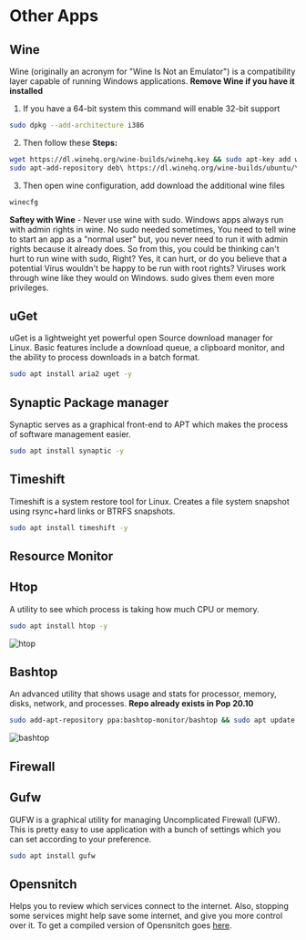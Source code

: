 # Other Apps

## Wine

Wine (originally an acronym for "Wine Is Not an Emulator") is a compatibility layer capable of running Windows applications.
**Remove Wine if you have it installed**

1. If you have a 64-bit system this command will enable 32-bit support

```sh
sudo dpkg --add-architecture i386
```

2. Then follow these **Steps:**

```sh
wget https://dl.winehq.org/wine-builds/winehq.key && sudo apt-key add winehq.key
sudo apt-add-repository deb\ https://dl.winehq.org/wine-builds/ubuntu/\ $(lsb_release -c | sed 's/Codename:\t/''/g')\ main && sudo apt update && sudo apt install --install-recommends winehq-stable -y
```

3. Then open wine configuration, add download the additional wine files

```sh
winecfg
```

**Saftey with Wine** - Never use wine with sudo. Windows apps always run with admin rights in wine. No sudo needed sometimes, You need to tell wine to start an app as a "normal user" but, you never need to run it with admin rights because it already does. So from this, you could be thinking can't hurt to run wine with sudo, Right? Yes, it can hurt, or do you believe that a potential Virus wouldn't be happy to be run with root rights? Viruses work through wine like they would on Windows. sudo gives them even more privileges.

## uGet

uGet is a lightweight yet powerful open Source download manager for Linux. Basic features include a download queue, a clipboard monitor, and the ability to process downloads in a batch format.

```sh
sudo apt install aria2 uget -y
```

## Synaptic Package manager

Synaptic serves as a graphical front-end to APT which makes the process of software management easier.

```sh
sudo apt install synaptic -y
```

## Timeshift

Timeshift is a system restore tool for Linux. Creates a file system snapshot using rsync+hard links or BTRFS snapshots.

```sh
sudo apt install timeshift -y
```

## Resource Monitor

## Htop

A utility to see which process is taking how much CPU or memory.

```sh
sudo apt install htop -y
```

![htop](https://imgur.com/q6j85Hk.gif)

## Bashtop

An advanced utility that shows usage and stats for processor, memory, disks, network, and processes.
**Repo already exists in Pop 20.10**

```sh
sudo add-apt-repository ppa:bashtop-monitor/bashtop && sudo apt update && sudo apt install bashtop -y
```

![bashtop](https://imgur.com/mvpMdQ1.gif)

## Firewall

## Gufw

GUFW is a graphical utility for managing Uncomplicated Firewall (UFW). This is pretty easy to use application with a bunch of settings which you can set according to your preference.

```sh
sudo apt install gufw
```

## Opensnitch

Helps you to review which services connect to the internet. Also, stopping some services might help save some internet, and give you more control over it. To get a compiled version of Opensnitch goes [here](https://github.com/evilsocket/opensnitch).
